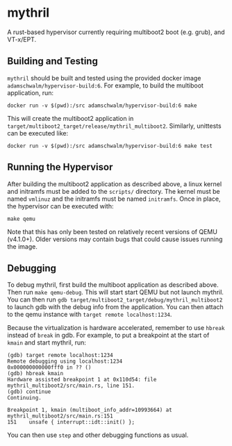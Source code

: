 # mythril

A rust-based hypervisor currently requiring multiboot2 boot (e.g. grub), and VT-x/EPT.

## Building and Testing

`mythril` should be built and tested using the provided docker image
`adamschwalm/hypervisor-build:6`. For example, to build the
multiboot application, run:

```
docker run -v $(pwd):/src adamschwalm/hypervisor-build:6 make
```

This will create the multiboot2 application in `target/multiboot2_target/release/mythril_multiboot2`.
Similarly, unittests can be executed like:

```
docker run -v $(pwd):/src adamschwalm/hypervisor-build:6 make test
```

## Running the Hypervisor

After building the multiboot2 application as described above, a linux kernel and initramfs
must be added to the `scripts/` directory. The kernel must be named `vmlinuz` and the
initramfs must be named `initramfs`. Once in place, the hypervisor can be executed with:

```
make qemu
```

Note that this has only been tested on relatively recent versions of QEMU (v4.1.0+).
Older versions may contain bugs that could cause issues running the image.

## Debugging

To debug mythril, first build the multiboot application as described above. Then
run `make qemu-debug`. This will start start QEMU but not launch mythril. You can
then run `gdb target/multiboot2_target/debug/mythril_multiboot2` to launch gdb with
the debug info from the application. You can then attach to the qemu instance with
`target remote localhost:1234`.

Because the virtualization is hardware accelerated, remember to use `hbreak` instead
of `break` in gdb. For example, to put a breakpoint at the start of `kmain` and start
mythril, run:

```
(gdb) target remote localhost:1234
Remote debugging using localhost:1234
0x000000000000fff0 in ?? ()
(gdb) hbreak kmain
Hardware assisted breakpoint 1 at 0x110d54: file mythril_multiboot2/src/main.rs, line 151.
(gdb) continue
Continuing.

Breakpoint 1, kmain (multiboot_info_addr=10993664) at mythril_multiboot2/src/main.rs:151
151	   unsafe { interrupt::idt::init() };
```

You can then use `step` and other debugging functions as usual.